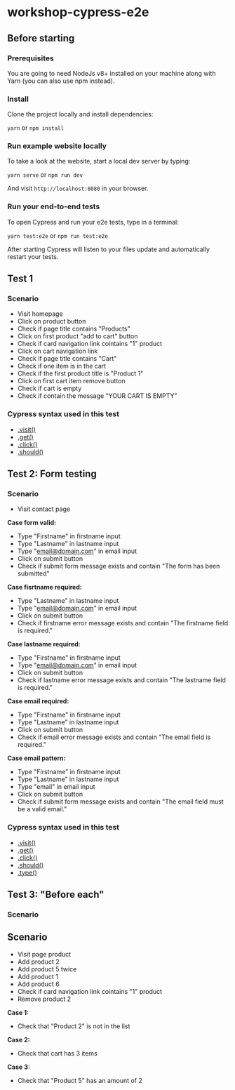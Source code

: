 # workshop-cypress-e2e

## Before starting

### Prerequisites

You are going to need NodeJs v8+ installed on your machine along with Yarn (you can also use npm instead).

### Install

Clone the project locally and install dependencies:

`yarn` or `npm install`

### Run example website locally

To take a look at the website, start a local dev server by typing:

`yarn serve` or `npm run dev`

And visit `http://localhost:8080` in your browser.

### Run your end-to-end tests

To open Cypress and run your e2e tests, type in a terminal:

`yarn test:e2e` or `npm run test:e2e`

After starting Cypress will listen to your files update and automatically restart your tests.

## Test 1

### Scenario

* Visit homepage
* Click on product button
* Check if page title contains "Products"
* Click on first product "add to cart" button
* Check if card navigation link cointains "1" product
* Click on cart navigation link
* Check if page title contains "Cart"
* Check if one item is in the cart
* Check if the first product title is "Product 1"
* Click on first cart item remove button
* Check if cart is empty
* Check if contain the message "YOUR CART IS EMPTY"

### Cypress syntax used in this test

* [.visit()](https://docs.cypress.io/api/commands/visit.html#Syntax)
* [.get()](https://docs.cypress.io/api/commands/get.html#Syntax)
* [.click()](https://docs.cypress.io/api/commands/click.html#Syntax)
* [.should()](https://docs.cypress.io/api/commands/should.html#Syntax)

## Test 2: Form testing

### Scenario
* Visit contact page

__Case form valid:__
* Type "Firstname" in firstname input
* Type "Lastname" in lastname input
* Type "email@domain.com" in email input
* Click on submit button
* Check if submit form message exists and contain "The form has been submitted"

__Case fisrtname required:__
* Type "Lastname" in lastname input
* Type "email@domain.com" in email input
* Click on submit button
* Check if firstname error message exists and contain "The firstname field is required."

__Case lastname required:__
* Type "Firstname" in firstname input
* Type "email@domain.com" in email input
* Click on submit button
* Check if lastname error message exists and contain "The lastname field is required."

__Case email required:__
* Type "Firstname" in firstname input
* Type "Lastname" in lastname input
* Click on submit button
* Check if email error message exists and contain "The email field is required."

__Case email pattern:__
* Type "Firstname" in firstname input
* Type "Lastname" in lastname input
* Type "email" in email input
* Click on submit button
* Check if submit form message exists and contain "The email field must be a valid email."

### Cypress syntax used in this test

* [.visit()](https://docs.cypress.io/api/commands/visit.html#Syntax)
* [.get()](https://docs.cypress.io/api/commands/get.html#Syntax)
* [.click()](https://docs.cypress.io/api/commands/click.html#Syntax)
* [.should()](https://docs.cypress.io/api/commands/should.html#Syntax)
* [.type()](https://docs.cypress.io/api/commands/type.html#Syntax)

## Test 3: "Before each"

### Scenario

## Scenario

* Visit page product
* Add product 2
* Add product 5 twice
* Add product 1
* Add product 6
* Check if card navigation link cointains "1" product
* Remove product 2

__Case 1:__
* Check that "Product 2" is not in the list

__Case 2:__
* Check that cart has 3 items

__Case 3:__
* Check that "Product 5" has an amount of 2
